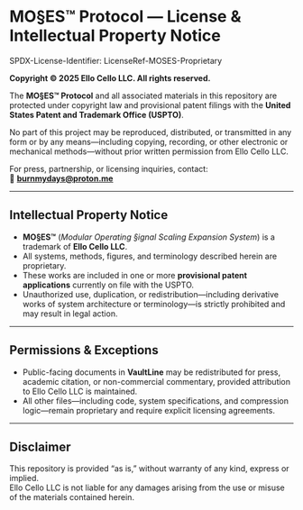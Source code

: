 # MO§ES™ Protocol — License & Intellectual Property Notice  

SPDX-License-Identifier: LicenseRef-MOSES-Proprietary  

**Copyright © 2025 Ello Cello LLC. All rights reserved.**  

The **MO§ES™ Protocol** and all associated materials in this repository are protected under copyright law and provisional patent filings with the **United States Patent and Trademark Office (USPTO)**.  

No part of this project may be reproduced, distributed, or transmitted in any form or by any means—including copying, recording, or other electronic or mechanical methods—without prior written permission from Ello Cello LLC.  

For press, partnership, or licensing inquiries, contact:  
📩 **burnmydays@proton.me**  

---

## Intellectual Property Notice

- **MO§ES™** (*Modular Operating §ignal Scaling Expansion System*) is a trademark of **Ello Cello LLC**.  
- All systems, methods, figures, and terminology described herein are proprietary.  
- These works are included in one or more **provisional patent applications** currently on file with the USPTO.  
- Unauthorized use, duplication, or redistribution—including derivative works of system architecture or terminology—is strictly prohibited and may result in legal action.  

---

## Permissions & Exceptions

- Public-facing documents in **VaultLine** may be redistributed for press, academic citation, or non-commercial commentary, provided attribution to Ello Cello LLC is maintained.  
- All other files—including code, system specifications, and compression logic—remain proprietary and require explicit licensing agreements.  

---

## Disclaimer  

This repository is provided “as is,” without warranty of any kind, express or implied.  
Ello Cello LLC is not liable for any damages arising from the use or misuse of the materials contained herein.  
